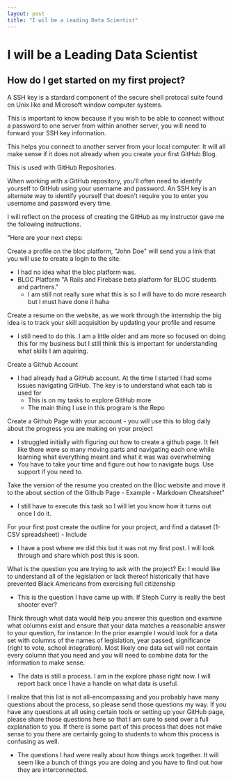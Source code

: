 ```yaml
---
layout: post
title: "I wil be a Leading Data Scientist"
---
```

 
# I will be a Leading Data Scientist

## How do I get started on my first project?

A SSH key is a stardard component of the secure shell protocal suite found on Unix like and Microsoft window computer systems. 

This is important to know because if you wish to be able to connect without a password to one server from within another server, you will need to forward your SSH key information.

This helps you connect to another server from your local computer.  It will all make sense if it does not already when you create your first GitHub Blog. 

This is used with GitHub Repositories. 

When working with a GitHub repository, you'll often need to identify yourself to GitHub using your username and password. An SSH key is an alternate way to identify yourself that doesn't require you to enter you username and password every time.

I will reflect on the process of creating the GitHub as my instructor gave me the following instructions. 

"Here are your next steps:

Create a profile on the bloc platform, "John Doe" will send you a link that you will use to create a login to the site.
- I had no idea what the bloc platform was.  
- BLOC Platform "A Rails and Firebase beta platform for BLOC students and partners."
  - I am still not really sure what this is so I will have to do more research but I must have done it haha

Create a resume on the website, as we work through the internship the big idea is to track your skill acquisition by updating your profile and resume
- I still need to do this.  I am a little older and am more so focused on doing this for my business but I still think this is important for understanding what skills I am aquiring.

Create a Github Account
- I had already had a GitHub account.  At the time I started I had some issues navigating GitHub.  The key is to understand what each tab is used for 
  - This is on my tasks to explore GitHub more
  - The main thing I use in this program is the Repo

Create a Github Page with your account - you will use this to blog daily about the progress you are making on your project
- I struggled initially with figuring out how to create a github page.  It felt like there were so many moving parts and navigating each one while learning what everything meant and what it was was overwhelming
- You have to take your time and figure out how to navigate bugs.  Use support if you need to. 

Take the version of the resume you created on the Bloc website and move it to the about section of the Github Page - Example - Markdown Cheatsheet"
- I still have to execute this task so I will let you know how it turns out once I do it. 

For your first post create the outline for your project, and find a dataset (1-CSV spreadsheet) - Include
- I have a post where we did this but it was not my first post.  I will look through and share which post this is soon. 

What is the question you are trying to ask with the project? Ex: I would like to understand all of the legislation or lack thereof historically that have prevented Black Americans from exercising full citizenship
- This is the question I have came up with. If Steph Curry is really the best shooter ever?

Think through what data would help you answer this question and examine what columns exist and ensure that your data matches a reasonable answer to your question, for instance: In the prior example I would look for a data set with columns of the names of legislation, year passed, significance (right to vote, school integration). Most likely one data set will not contain every column that you need and you will need to combine data for the information to make sense.
- The data is still a process.  I am in the explore phase right now.  I will report back once I have a handle on what data is useful. 

I realize that this list is not all-encompassing and you probably have many questions about the process, so please send those questions my way. If you have any questions at all using certain tools or setting up your GitHub page, please share those questions here so that I am sure to send over a full explanation to you. If there is some part of this process that does not make sense to you there are certainly going to students to whom this process is confusing as well.
- The questions I had were really about how things work together.  It will seem like a bunch of things you are doing and you have to find out how they are interconnected.
